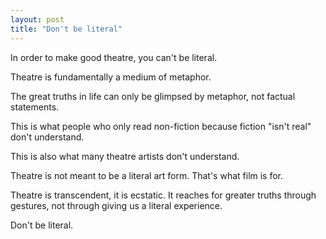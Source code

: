 ```yaml
---
layout: post
title: "Don't be literal"
---
```

In order to make good theatre, you can't be literal.

Theatre is fundamentally a medium of metaphor.

The great truths in life can only be glimpsed by metaphor, not factual statements.

This is what people who only read non-fiction because fiction "isn't real" don't understand.

This is also what many theatre artists don't understand.

Theatre is not meant to be a literal art form. That's what film is for.

Theatre is transcendent, it is ecstatic. It reaches for greater truths through gestures, not through giving us a literal experience.

Don't be literal.
